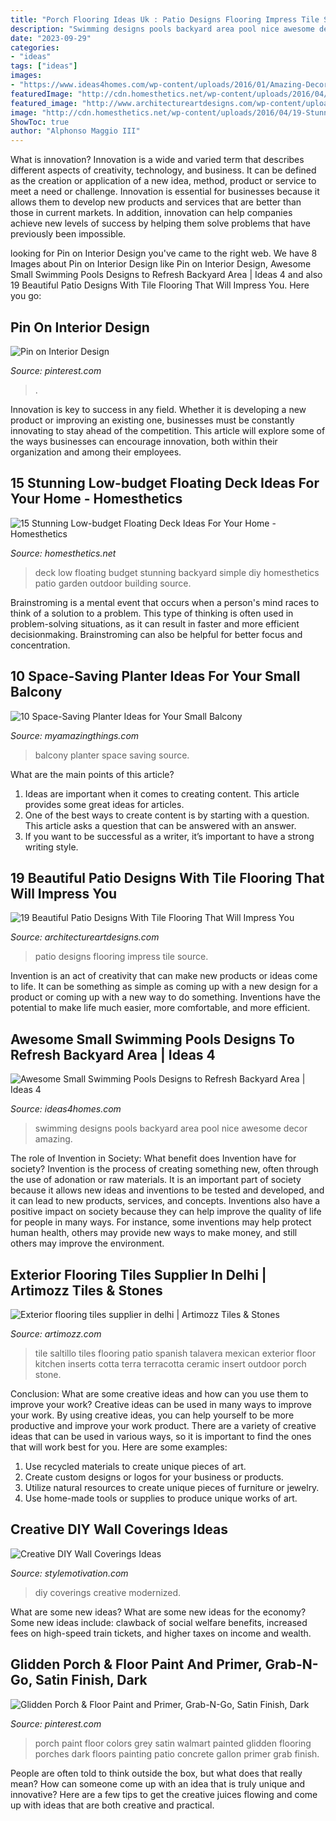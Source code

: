 ```yaml
---
title: "Porch Flooring Ideas Uk : Patio Designs Flooring Impress Tile Source"
description: "Swimming designs pools backyard area pool nice awesome decor amazing"
date: "2023-09-29"
categories:
- "ideas"
tags: ["ideas"]
images:
- "https://www.ideas4homes.com/wp-content/uploads/2016/01/Amazing-Decor-for-Small-Swimming-Pool-Designs-with-Best-Pillar-and-Nice-Wooden-Coutyard.jpg"
featuredImage: "http://cdn.homesthetics.net/wp-content/uploads/2016/04/19-Stunning-Low-budget-Floating-Deck-Ideas-For-Your-Home-homesthetics-decor-2.jpg"
featured_image: "http://www.architectureartdesigns.com/wp-content/uploads/2016/07/18-18.jpg"
image: "http://cdn.homesthetics.net/wp-content/uploads/2016/04/19-Stunning-Low-budget-Floating-Deck-Ideas-For-Your-Home-homesthetics-decor-2.jpg"
ShowToc: true
author: "Alphonso Maggio III"
---
```



What is innovation?
Innovation is a wide and varied term that describes different aspects of creativity, technology, and business. It can be defined as the creation or application of a new idea, method, product or service to meet a need or challenge. Innovation is essential for businesses because it allows them to develop new products and services that are better than those in current markets. In addition, innovation can help companies achieve new levels of success by helping them solve problems that have previously been impossible.

	

		
looking for Pin on Interior Design you've came to the right web. We have 8 Images about Pin on Interior Design like Pin on Interior Design, Awesome Small Swimming Pools Designs to Refresh Backyard Area | Ideas 4 and also 19 Beautiful Patio Designs With Tile Flooring That Will Impress You. Here you go:
		
    
## Pin On Interior Design

<img loading=lazy src="https://i.pinimg.com/736x/a2/9c/ea/a29cea542d6c8639b407f73af1eebcf6.jpg" onerror="this.onerror=null;this.src='https://tse3.mm.bing.net/th?id=OIP.2h35dSlCC2QuArO6n_KheAHaLH&amp;pid=15.1';" alt="Pin on Interior Design">

_Source: pinterest.com_

>. 

	

Innovation is key to success in any field. Whether it is developing a new product or improving an existing one, businesses must be constantly innovating to stay ahead of the competition. This article will explore some of the ways businesses can encourage innovation, both within their organization and among their employees.

    
## 15 Stunning Low-budget Floating Deck Ideas For Your Home - Homesthetics

<img loading=lazy src="http://cdn.homesthetics.net/wp-content/uploads/2016/04/19-Stunning-Low-budget-Floating-Deck-Ideas-For-Your-Home-homesthetics-decor-2.jpg" onerror="this.onerror=null;this.src='https://tse3.mm.bing.net/th?id=OIP._ik7Seg-5_gBal7pl401NwHaLg&amp;pid=15.1';" alt="15 Stunning Low-budget Floating Deck Ideas For Your Home - Homesthetics">

_Source: homesthetics.net_

>deck low floating budget stunning backyard simple diy homesthetics patio garden outdoor building source. 

	

Brainstroming is a mental event that occurs when a person's mind races to think of a solution to a problem. This type of thinking is often used in problem-solving situations, as it can result in faster and more efficient decisionmaking. Brainstroming can also be helpful for better focus and concentration.

    
## 10 Space-Saving Planter Ideas For Your Small Balcony

<img loading=lazy src="http://myamazingthings.com/wp-content/uploads/2017/01/idea3-1.jpg" onerror="this.onerror=null;this.src='https://tse4.mm.bing.net/th?id=OIP.V18mttBz5czfVT3KY_9nHQHaJ4&amp;pid=15.1';" alt="10 Space-Saving Planter Ideas for Your Small Balcony">

_Source: myamazingthings.com_

>balcony planter space saving source. 

	

What are the main points of this article?
1. Ideas are important when it comes to creating content. This article provides some great ideas for articles.
2. One of the best ways to create content is by starting with a question. This article asks a question that can be answered with an answer.
3. If you want to be successful as a writer, it’s important to have a strong writing style.

    
## 19 Beautiful Patio Designs With Tile Flooring That Will Impress You

<img loading=lazy src="http://www.architectureartdesigns.com/wp-content/uploads/2016/07/18-18.jpg" onerror="this.onerror=null;this.src='https://tse1.mm.bing.net/th?id=OIP.YsHRz4UNzaCLrjm4c2N6gQAAAA&amp;pid=15.1';" alt="19 Beautiful Patio Designs With Tile Flooring That Will Impress You">

_Source: architectureartdesigns.com_

>patio designs flooring impress tile source. 

	

Invention is an act of creativity that can make new products or ideas come to life. It can be something as simple as coming up with a new design for a product or coming up with a new way to do something. Inventions have the potential to make life much easier, more comfortable, and more efficient.

    
## Awesome Small Swimming Pools Designs To Refresh Backyard Area | Ideas 4

<img loading=lazy src="https://www.ideas4homes.com/wp-content/uploads/2016/01/Amazing-Decor-for-Small-Swimming-Pool-Designs-with-Best-Pillar-and-Nice-Wooden-Coutyard.jpg" onerror="this.onerror=null;this.src='https://tse4.mm.bing.net/th?id=OIP.xaN0w8zoakk5Ldcs_e1KjgHaE8&amp;pid=15.1';" alt="Awesome Small Swimming Pools Designs to Refresh Backyard Area | Ideas 4">

_Source: ideas4homes.com_

>swimming designs pools backyard area pool nice awesome decor amazing. 

	

The role of Invention in Society: What benefit does Invention have for society?
Invention is the process of creating something new, often through the use of adonation or raw materials. It is an important part of society because it allows new ideas and inventions to be tested and developed, and it can lead to new products, services, and concepts. Inventions also have a positive impact on society because they can help improve the quality of life for people in many ways. For instance, some inventions may help protect human health, others may provide new ways to make money, and still others may improve the environment.

    
## Exterior Flooring Tiles Supplier In Delhi | Artimozz Tiles &amp; Stones

<img loading=lazy src="https://www.artimozz.com/wp-content/uploads/2017/03/exterior-flooring-terracotta-tiles-2.jpg" onerror="this.onerror=null;this.src='https://tse4.mm.bing.net/th?id=OIP.Nc9EqGfDYHapqa6_c_7_9wHaLM&amp;pid=15.1';" alt="Exterior flooring tiles supplier in delhi | Artimozz Tiles &amp; Stones">

_Source: artimozz.com_

>tile saltillo tiles flooring patio spanish talavera mexican exterior floor kitchen inserts cotta terra terracotta ceramic insert outdoor porch stone. 

	

Conclusion: What are some creative ideas and how can you use them to improve your work?
Creative ideas can be used in many ways to improve your work. By using creative ideas, you can help yourself to be more productive and improve your work product. There are a variety of creative ideas that can be used in various ways, so it is important to find the ones that will work best for you. Here are some examples: 
1. Use recycled materials to create unique pieces of art.
2. Create custom designs or logos for your business or products.
3. Utilize natural resources to create unique pieces of furniture or jewelry.
4. Use home-made tools or supplies to produce unique works of art.

    
## Creative DIY Wall Coverings Ideas

<img loading=lazy src="https://www.stylemotivation.com/wp-content/uploads/2020/07/sm-217.jpg" onerror="this.onerror=null;this.src='https://tse3.mm.bing.net/th?id=OIP.fUiopvImFB0INqjk7OWXNgHaKt&amp;pid=15.1';" alt="Creative DIY Wall Coverings Ideas">

_Source: stylemotivation.com_

>diy coverings creative modernized. 

	

What are some new ideas?
What are some new ideas for the economy? 
Some new ideas include: clawback of social welfare benefits, increased fees on high-speed train tickets, and higher taxes on income and wealth.

    
## Glidden Porch &amp; Floor Paint And Primer, Grab-N-Go, Satin Finish, Dark

<img loading=lazy src="https://i.pinimg.com/736x/b6/6d/1b/b66d1bfe8e96ea1349fe02c02a2795b5.jpg" onerror="this.onerror=null;this.src='https://tse1.mm.bing.net/th?id=OIP.CDjqLd4OXhJyw_jfRzDnwAHaJy&amp;pid=15.1';" alt="Glidden Porch &amp; Floor Paint and Primer, Grab-N-Go, Satin Finish, Dark">

_Source: pinterest.com_

>porch paint floor colors grey satin walmart painted glidden flooring porches dark floors painting patio concrete gallon primer grab finish. 

	

People are often told to think outside the box, but what does that really mean? How can someone come up with an idea that is truly unique and innovative? Here are a few tips to get the creative juices flowing and come up with ideas that are both creative and practical.

